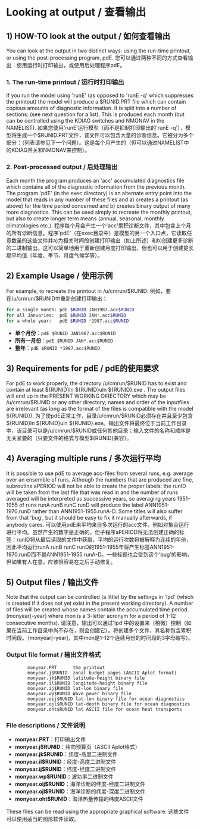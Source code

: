 # Looking at output / 查看输出

## 1) HOW-TO look at the output / 如何查看输出

You can look at the output in two distinct ways: using the run-time printout, or using the post-processing program, pdE.
您可以通过两种不同的方式查看输出：使用运行时打印输出，或使用后处理程序pdE。

### 1. The run-time printout / 运行时打印输出

If you run the model using 'runE' (as opposed to 'runE -q' which suppresses the printout) the model will produce a \$RUNID.PRT file which can contain copious amounts of diagnostic information. It is split into a number of sections: (see next question for a list). This is produced each month (but can be controlled using the KDIAG switches and NMONAV in the NAMELIST).
如果您使用'runE'运行模型（而不是抑制打印输出的'runE -q'），模型将生成一个\$RUNID.PRT文件，该文件可以包含大量的诊断信息。它被分为多个部分：（列表请参见下一个问题）。这是每个月产生的（但可以通过NAMELIST中的KDIAG开关和NMONAV来控制）。

### 2. Post-processed output / 后处理输出

Each month the program produces an 'acc' accumulated diagnostics file which contains all of the diagnostic information from the previous month. The program 'pdE' (in the exec directory) is an alternate entry point into the model that reads in any number of these files and a) creates a printout (as above) for the time period concerned and b) creates binary output of many more diagnostics. This can be used simply to recreate the monthly printout, but also to create longer term means (annual, seasonal, monthly climatologies etc.).
程序每个月会产生一个'acc'累积诊断文件，其中包含上个月的所有诊断信息。程序'pdE'（在exec目录中）是模型的另一个入口点，它读取任意数量的这些文件并a)为相关时间段创建打印输出（如上所述）和b)创建更多诊断的二进制输出。这可以简单地用于重新创建月度打印输出，但也可以用于创建更长期平均值（年度、季节、月度气候学等）。

## 2) Example Usage / 使用示例

For example, to recreate the printout in /u/cmrun/\$RUNID:
例如，要在/u/cmrun/\$RUNID中重新创建打印输出：

```bash
for a single month: pdE $RUNID JAN1987.acc$RUNID
for all Januaries:  pdE $RUNID JAN*.acc$RUNID
for a whole year:   pdE $RUNID *1987.acc$RUNID
```

- **单个月份**：`pdE $RUNID JAN1987.acc$RUNID`
- **所有一月份**：`pdE $RUNID JAN*.acc$RUNID`
- **整年**：`pdE $RUNID *1987.acc$RUNID`

## 3) Requirements for pdE / pdE的使用要求

For pdE to work properly, the directory /u/cmrun/\$RUNID has to exist and contain at least \${RUNID}ln  \${RUNID}uln \${RUNID}.exe . The output files will end up in the PRESENT WORKING DIRECTORY which may be /u/cmrun/\$RUNID or any other directory; names and order of the inputfiles are irrelevant (as long as the format of the files is compatible with the model \${RUNID}).
为了使pdE正常工作，目录/u/cmrun/\$RUNID必须存在并且至少包含\${RUNID}ln \${RUNID}uln \${RUNID}.exe。输出文件将最终位于当前工作目录中，该目录可以是/u/cmrun/\$RUNID或任何其他目录；输入文件的名称和顺序是无关紧要的（只要文件的格式与模型\${RUNID}兼容）。

## 4) Averaging multiple runs / 多次运行平均

It is possible to use pdE to average acc-files from several runs, e.g. average over an ensemble of runs. Although the numbers that are produced are fine, subroutine aPERIOD will not be able to create the proper labels: the runID will be taken from the last file that was read in and the number of runs averaged will be interpreted as successive years, so averaging years 1951-1955 of runs runA runB runC runD will produce the label ANN1951-1970.runD rather than ANN1951-1955.runA-D. Some titles will also suffer from that 'bug', but it should be easy to fix it manually afterwards, if anybody cares.
可以使用pdE来平均来自多次运行的acc文件，例如对集合运行进行平均。虽然产生的数字是正确的，但子程序aPERIOD将无法创建正确的标签：runID将从最后读取的文件中获取，平均的运行次数将被解释为连续的年份，因此平均运行runA runB runC runD的1951-1955年将产生标签ANN1951-1970.runD而不是ANN1951-1955.runA-D。一些标题也会受到这个'bug'的影响，但如果有人在意，应该很容易在之后手动修复。

## 5) Output files / 输出文件

Note that the output can be controlled (a little) by the settings in 'Ipd' (which is created if it does not yet exist in the present working directory). A number of files will be created whose names contain the accumulated time period. (monyear[-year] where mon is a 3-letter acronym for a period of 1-12 consecutive months).
请注意，输出可以通过'Ipd'中的设置来（稍微）控制（如果在当前工作目录中尚不存在，则会创建它）。将创建多个文件，其名称包含累积时间段。（monyear[-year]，其中mon是1-12个连续月份的时间段的3字母缩写）。

### Output file format / 输出文件格式

```text
        monyear.PRT      the printout
        monyear.j$RUNID  zonal budget pages (ASCII Aplot format)
        monyear.jk$RUNID latitude-height binary file
        monyear.il$RUNID longitude-height binary file
        monyear.ij$RUNID lat-lon binary file
        monyear.wp$RUNID Wave power binary file
        monyear.oij$RUNID lat-lon binary file for ocean diagnostics
        monyear.ojl$RUNID lat-depth binary file for ocean diagnostics
        monyear.oht$RUNID lat ASCII file for ocean heat transports
```

### File descriptions / 文件说明

- **monyear.PRT**：打印输出文件
- **monyear.j$RUNID**：纬向预算页（ASCII Aplot格式）
- **monyear.jk$RUNID**：纬度-高度二进制文件
- **monyear.il$RUNID**：经度-高度二进制文件
- **monyear.ij$RUNID**：纬度-经度二进制文件
- **monyear.wp$RUNID**：波功率二进制文件
- **monyear.oij$RUNID**：海洋诊断的纬度-经度二进制文件
- **monyear.ojl$RUNID**：海洋诊断的纬度-深度二进制文件
- **monyear.oht$RUNID**：海洋热量传输的纬度ASCII文件

These files can be read using the appropriate graphical software.
这些文件可以使用适当的图形软件读取。
